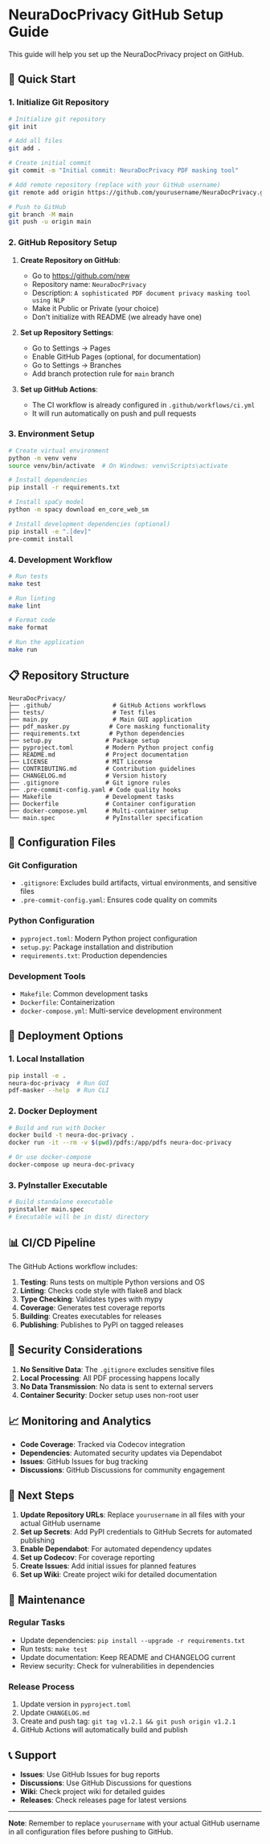 # NeuraDocPrivacy GitHub Setup Guide

This guide will help you set up the NeuraDocPrivacy project on GitHub.

## 🚀 Quick Start

### 1. Initialize Git Repository

```bash
# Initialize git repository
git init

# Add all files
git add .

# Create initial commit
git commit -m "Initial commit: NeuraDocPrivacy PDF masking tool"

# Add remote repository (replace with your GitHub username)
git remote add origin https://github.com/yourusername/NeuraDocPrivacy.git

# Push to GitHub
git branch -M main
git push -u origin main
```

### 2. GitHub Repository Setup

1. **Create Repository on GitHub**:
   - Go to https://github.com/new
   - Repository name: `NeuraDocPrivacy`
   - Description: `A sophisticated PDF document privacy masking tool using NLP`
   - Make it Public or Private (your choice)
   - Don't initialize with README (we already have one)

2. **Set up Repository Settings**:
   - Go to Settings → Pages
   - Enable GitHub Pages (optional, for documentation)
   - Go to Settings → Branches
   - Add branch protection rule for `main` branch

3. **Set up GitHub Actions**:
   - The CI workflow is already configured in `.github/workflows/ci.yml`
   - It will run automatically on push and pull requests

### 3. Environment Setup

```bash
# Create virtual environment
python -m venv venv
source venv/bin/activate  # On Windows: venv\Scripts\activate

# Install dependencies
pip install -r requirements.txt

# Install spaCy model
python -m spacy download en_core_web_sm

# Install development dependencies (optional)
pip install -e ".[dev]"
pre-commit install
```

### 4. Development Workflow

```bash
# Run tests
make test

# Run linting
make lint

# Format code
make format

# Run the application
make run
```

## 📋 Repository Structure

```
NeuraDocPrivacy/
├── .github/                 # GitHub Actions workflows
├── tests/                   # Test files
├── main.py                  # Main GUI application
├── pdf_masker.py           # Core masking functionality
├── requirements.txt        # Python dependencies
├── setup.py               # Package setup
├── pyproject.toml         # Modern Python project config
├── README.md              # Project documentation
├── LICENSE                # MIT License
├── CONTRIBUTING.md        # Contribution guidelines
├── CHANGELOG.md           # Version history
├── .gitignore             # Git ignore rules
├── .pre-commit-config.yaml # Code quality hooks
├── Makefile               # Development tasks
├── Dockerfile             # Container configuration
├── docker-compose.yml     # Multi-container setup
└── main.spec              # PyInstaller specification
```

## 🔧 Configuration Files

### Git Configuration
- `.gitignore`: Excludes build artifacts, virtual environments, and sensitive files
- `.pre-commit-config.yaml`: Ensures code quality on commits

### Python Configuration
- `pyproject.toml`: Modern Python project configuration
- `setup.py`: Package installation and distribution
- `requirements.txt`: Production dependencies

### Development Tools
- `Makefile`: Common development tasks
- `Dockerfile`: Containerization
- `docker-compose.yml`: Multi-service development environment

## 🚀 Deployment Options

### 1. Local Installation
```bash
pip install -e .
neura-doc-privacy  # Run GUI
pdf-masker --help  # Run CLI
```

### 2. Docker Deployment
```bash
# Build and run with Docker
docker build -t neura-doc-privacy .
docker run -it --rm -v $(pwd)/pdfs:/app/pdfs neura-doc-privacy

# Or use docker-compose
docker-compose up neura-doc-privacy
```

### 3. PyInstaller Executable
```bash
# Build standalone executable
pyinstaller main.spec
# Executable will be in dist/ directory
```

## 📊 CI/CD Pipeline

The GitHub Actions workflow includes:

1. **Testing**: Runs tests on multiple Python versions and OS
2. **Linting**: Checks code style with flake8 and black
3. **Type Checking**: Validates types with mypy
4. **Coverage**: Generates test coverage reports
5. **Building**: Creates executables for releases
6. **Publishing**: Publishes to PyPI on tagged releases

## 🔐 Security Considerations

1. **No Sensitive Data**: The `.gitignore` excludes sensitive files
2. **Local Processing**: All PDF processing happens locally
3. **No Data Transmission**: No data is sent to external servers
4. **Container Security**: Docker setup uses non-root user

## 📈 Monitoring and Analytics

- **Code Coverage**: Tracked via Codecov integration
- **Dependencies**: Automated security updates via Dependabot
- **Issues**: GitHub Issues for bug tracking
- **Discussions**: GitHub Discussions for community engagement

## 🎯 Next Steps

1. **Update Repository URLs**: Replace `yourusername` in all files with your actual GitHub username
2. **Set up Secrets**: Add PyPI credentials to GitHub Secrets for automated publishing
3. **Enable Dependabot**: For automated dependency updates
4. **Set up Codecov**: For coverage reporting
5. **Create Issues**: Add initial issues for planned features
6. **Set up Wiki**: Create project wiki for detailed documentation

## 🔄 Maintenance

### Regular Tasks
- Update dependencies: `pip install --upgrade -r requirements.txt`
- Run tests: `make test`
- Update documentation: Keep README and CHANGELOG current
- Review security: Check for vulnerabilities in dependencies

### Release Process
1. Update version in `pyproject.toml`
2. Update `CHANGELOG.md`
3. Create and push tag: `git tag v1.2.1 && git push origin v1.2.1`
4. GitHub Actions will automatically build and publish

## 📞 Support

- **Issues**: Use GitHub Issues for bug reports
- **Discussions**: Use GitHub Discussions for questions
- **Wiki**: Check project wiki for detailed guides
- **Releases**: Check releases page for latest versions

---

**Note**: Remember to replace `yourusername` with your actual GitHub username in all configuration files before pushing to GitHub. 